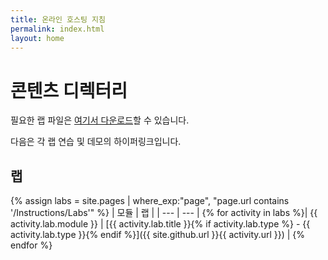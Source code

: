 ```yaml
---
title: 온라인 호스팅 지침
permalink: index.html
layout: home
---
```


# 콘텐츠 디렉터리

필요한 랩 파일은 [여기서 다운로드](https://github.com/MicrosoftLearning/SC-300-Identity-and-Access-Administrator/archive/master.zip)할 수 있습니다.

다음은 각 랩 연습 및 데모의 하이퍼링크입니다.

## 랩

{% assign labs = site.pages | where_exp:"page", "page.url contains '/Instructions/Labs'" %}
| 모듈 | 랩 |
| --- | --- | 
{% for activity in labs  %}| {{ activity.lab.module }} | [{{ activity.lab.title }}{% if activity.lab.type %} - {{ activity.lab.type }}{% endif %}]({{ site.github.url }}{{ activity.url }}) |
{% endfor %}
